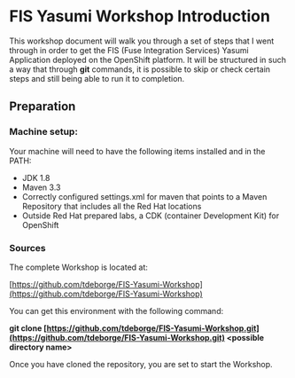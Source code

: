 # FIS Yasumi Workshop Introduction

This workshop document will walk you through a set of steps that I went through in order to get the FIS \(Fuse Integration Services\) Yasumi Application deployed on the OpenShift platform. It will be structured in such a way that through **git** commands, it is possible to skip or check certain steps and still being able to run it to completion.

## Preparation

### Machine setup:

Your machine will need to have the following items installed and in the PATH:

* JDK 1.8
* Maven 3.3
* Correctly configured settings.xml for maven that points to a Maven Repository that includes all the Red Hat locations
* Outside Red Hat prepared labs, a CDK \(container Development Kit\) for OpenShift

### Sources

The complete Workshop is located at:

[https://github.com/tdeborge/FIS-Yasumi-Workshop](https://github.com/tdeborge/FIS-Yasumi-Workshop)

You can get this environment with the following command:

**git clone **[https://github.com/tdeborge/FIS-Yasumi-Workshop.git](https://github.com/tdeborge/FIS-Yasumi-Workshop.git)** &lt;possible directory name&gt;**

Once you have cloned the repository, you are set to start the Workshop.

